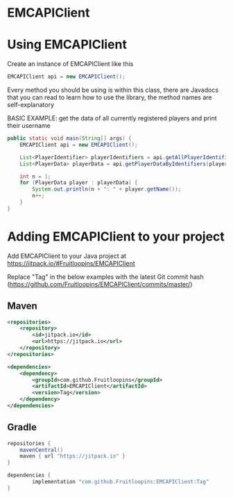 # EMCAPIClient

# Using EMCAPIClient
Create an instance of EMCAPIClient like this
```java
EMCAPIClient api = new EMCAPIClient();
```

Every method you should be using is within this class, there are Javadocs that you can read to learn how to use the library, the method names are self-explanatory

BASIC EXAMPLE: get the data of all currently registered players and print their username
```java
public static void main(String[] args) {
    EMCAPIClient api = new EMCAPIClient();

    List<PlayerIdentifier> playerIdentifiers = api.getAllPlayerIdentifiers();
    List<PlayerData> playerData = api.getPlayerDataByIdentifiers(playerIdentifiers);

    int n = 1;
    for (PlayerData player : playerData) {
        System.out.println(n + ": " + player.getName());
        n++;
    }
}
```

# Adding EMCAPIClient to your project
Add EMCAPIClient to your Java project at https://jitpack.io/#Fruitloopins/EMCAPIClient

Replace "Tag" in the below examples with the latest Git commit hash (https://github.com/Fruitloopins/EMCAPIClient/commits/master/)
## Maven
```xml
<repositories>
    <repository>
        <id>jitpack.io</id>
        <url>https://jitpack.io</url>
    </repository>
</repositories>
```

```xml
<dependencies>
    <dependency>
        <groupId>com.github.Fruitloopins</groupId>
        <artifactId>EMCAPIClient</artifactId>
        <version>Tag</version>
    </dependency>
</dependencies>
```

## Gradle
```groovy
repositories {
    mavenCentral()
    maven { url "https://jitpack.io" }
}
```

```groovy
dependencies {
        implementation "com.github.Fruitloopins:EMCAPIClient:Tag"
}
```